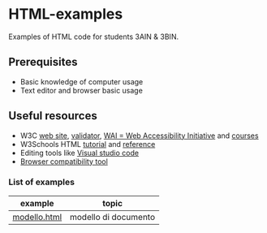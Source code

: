 # HTML-examples
Examples of HTML code for students 3AIN & 3BIN.
## Prerequisites
* Basic knowledge of computer usage
* Text editor and browser basic usage
## Useful resources
* W3C [web site](https://www.w3.org/), [validator](https://validator.w3.org/), [WAI = Web Accessibility Initiative](https://www.w3.org/WAI/) and [courses](https://www.edx.org/school/w3cx)
* W3Schools HTML [tutorial](https://www.w3schools.com/html/default.asp) and [reference](https://www.w3schools.com/tags/default.asp)
* Editing tools like [Visual studio code](tools.mdhttps://code.visualstudio.com/)
* [Browser compatibility tool](https://caniuse.com/)
### List of examples
| example                               | topic                                                   |
| ------------------------------------- | ------------------------------------------------------- |
| [modello.html](examples/modello.html) | modello di documento                                    |
